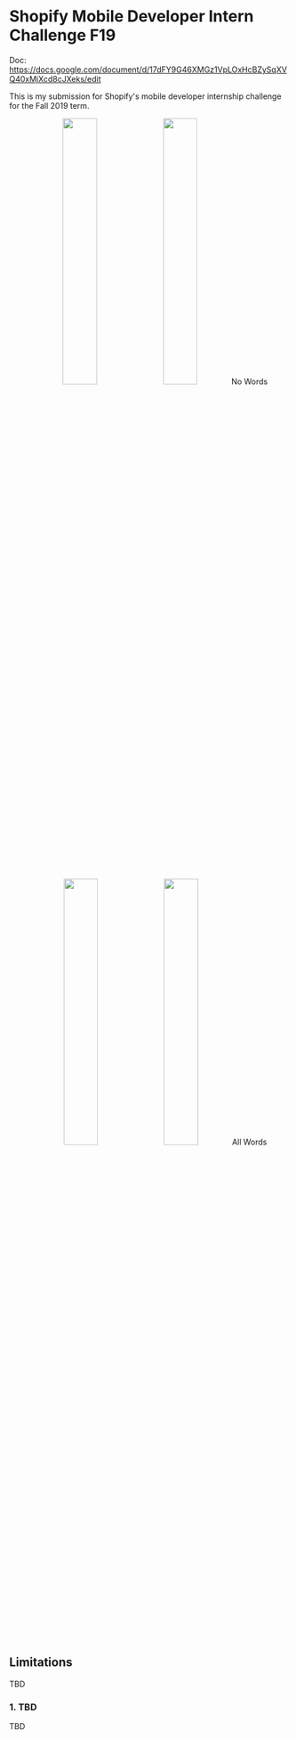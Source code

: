 # Shopify Mobile Developer Intern Challenge F19

Doc: https://docs.google.com/document/d/17dFY9G46XMGz1VpLOxHcBZySqXVQ40xMjXcd8cJXeks/edit

This is my submission for Shopify's mobile developer internship challenge for the Fall 2019 term.

<p align="center">
  <img src="collection.png" width="35%"> <img src="collection-detail.png" width="35%">
  No Words
  <img src="collection-se.png" width="35%"> <img src="collection-detail-se.png" width="35%">
  All Words
</p>

## Limitations
TBD

### 1. TBD
TBD


